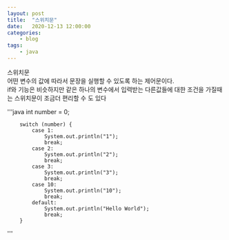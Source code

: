 ```yaml
---
layout: post
title:	"스위치문"
date:	2020-12-13 12:00:00
categories:
    - blog
tags:
    - java
---
```

스위치문   
어떤 변수의 값에 따라서 문장을 실행할 수 있도록 하는 제어문이다.   
if와 기능은 비슷하지만 같은 하나의 변수에서 입력받는 다른값들에 대한 조건을 가질때는 스위치문이 조금더 편리할 수 도 있다  

'''java
int number = 0;

        switch (number) {
            case 1:
                System.out.println("1");
                break;
            case 2:
                System.out.println("2");
                break;
            case 3:
                System.out.println("3");
                break;
            case 10:
                System.out.println("10");
                break;
            default:
                System.out.println("Hello World");
                break;
        }
'''

 